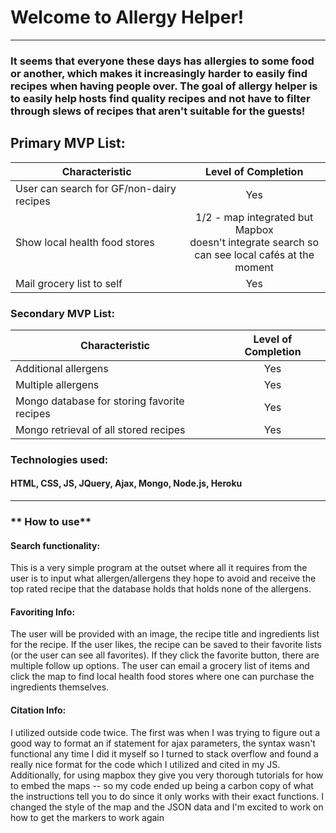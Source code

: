 

# Welcome to Allergy Helper!
****

### It seems that everyone these days has allergies to some food or another, which makes it increasingly harder to easily find recipes when having people over. The goal of allergy helper is to easily help hosts find quality recipes and not have to filter through slews of recipes that aren't suitable for the guests!

## Primary MVP List:
| Characteristic| Level of Completion           |
| ------------- |:-------------:|
| User can search for GF/non-dairy recipes      | Yes |
| Show local health food stores     | 1/2 - map integrated but Mapbox <br>doesn't integrate search so <br> can see local cafés at the moment      |
| Mail grocery list to self | Yes     |

### Secondary MVP List:
| Characteristic| Level of Completion            |
| ------------- |:-------------:|
| Additional allergens  | Yes |
| Multiple allergens  | Yes |
| Mongo database for storing favorite recipes | Yes     |
| Mongo retrieval of all stored recipes | Yes     |


### Technologies used:
#### HTML, CSS, JS, JQuery, Ajax, Mongo, Node.js, Heroku

***
###  ** How to use**


#### Search functionality:

This is a very simple program at the outset where all it requires from the user is to input what allergen/allergens they hope to avoid and receive the top rated recipe that the database holds that holds none of the allergens.

#### Favoriting Info:

The user will be provided with an image, the recipe title and ingredients list for the recipe. If the user likes, the recipe can be saved to their favorite lists (or the user can see all favorites). If they click the favorite button, there are multiple follow up options. The user can email a grocery list of items and click the map to find local health food stores where one can purchase the ingredients themselves.

#### Citation Info:

I utilized outside code twice. The first was when I was trying to figure out a good way to format an if statement for ajax parameters, the syntax wasn't functional any time I did it myself so I turned to stack overflow and found a really nice format for the code which I utilized and cited in my JS. Additionally, for using mapbox they give you very thorough tutorials for how to embed the maps -- so my code ended up being a carbon copy of what the instructions tell you to do since it only works with their exact functions. I changed the style of the map and the JSON data and I'm excited to work on how to get the markers to work again
